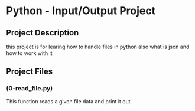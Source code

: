 # Python - Input/Output Project
## Project Description
this project is for learing how to handle files in python
also what is json and how to work with it
## Project Files
### (0-read_file.py)
This function reads a given file data and print it out
